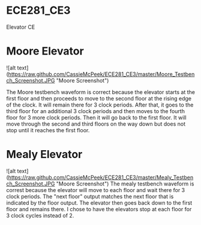 ECE281_CE3
==========

Elevator CE
# Moore Elevator
![alt text] (https://raw.github.com/CassieMcPeek/ECE281_CE3/master/Moore_Testbench_Screenshot.JPG "Moore Screenshot")

The Moore testbench waveform is correct because the elevator starts at the first floor and then proceeds to move to the second floor
at the rising edge of the clock. It will remain there for 3 clock periods. After that, it goes to the third floor for an additional
3 clock periods and then moves to the fourth floor for 3 more clock periods. Then it will go back to the first floor.
It will move through the second and third floors on the way down but does not stop until it reaches the first floor.

# Mealy Elevator
![alt text] (https://raw.github.com/CassieMcPeek/ECE281_CE3/master/Mealy_Testbench_Screenshot.JPG "Moore Screenshot")
The mealy testbench waveform is correst because the elevator will move to each floor and wait there for 3 clock periods. 
The "next floor" output matches the next floor that is indicated by the floor output. The elevator then goes back down to the first floor
and remains there. I chose to have the elevators stop at each floor for 3 clock cycles instead of 2. 
